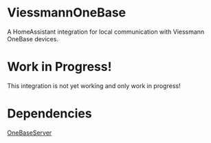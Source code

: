 # ViessmannOneBase
A HomeAssistant integration for local communication with Viessmann OneBase devices.

# Work in Progress!
This integration is not yet working and only work in progress!

# Dependencies
[OneBaseServer](https://github.com/Philip-Wiege/OneBaseServer)
